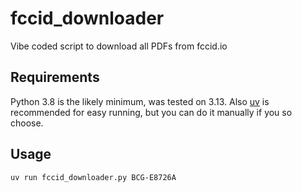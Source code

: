 # fccid_downloader
Vibe coded script to download all PDFs from fccid.io

## Requirements

Python 3.8 is the likely minimum, was tested on 3.13. Also [uv](https://github.com/astral-sh/uv) is recommended for easy running, but you can do it manually if you so choose.

## Usage

    uv run fccid_downloader.py BCG-E8726A

